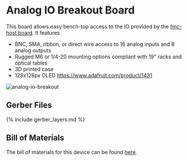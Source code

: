 # Analog IO Breakout Board
This board allows easy bench-top access to the IO provided by the
[fmc-host board](../fmc-host/README.md). It features

- BNC, SMA, ribbon, or direct wire access to 16 analog inputs and 8 analog
  outputs
- Rugged M6 or 1/4-20 mounting options compliant with 19" racks and optical
  tables
- 3D printed case
- 128x128px OLED https://www.adafruit.com/product/1431


![analog-io-breakout](./img/analog-io-breakout.png)

## Gerber Files
{% include gerber_layers.md %}

## Bill of Materials
The bill of materials for this device can be found
[here](https://docs.google.com/spreadsheets/d/18WfmbLGt8bGUUdksKp6AKA_wMX2SJ3Tndin-nnEgUCs/edit?usp=sharing).
